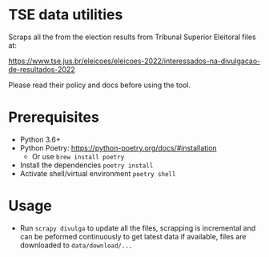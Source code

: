 # TSE data utilities


Scraps all the from the election results from Tribunal Superior Eleitoral files at:

https://www.tse.jus.br/eleicoes/eleicoes-2022/interessados-na-divulgacao-de-resultados-2022

Please read their policy and docs before using the tool.

# Prerequisites
- Python 3.6+
- Python Poetry: https://python-poetry.org/docs/#installation 
  - Or use `brew install poetry`
- Install the dependencies `poetry install`
- Activate shell/virtual environment `poetry shell`

# Usage
- Run `scrapy divulga` to update all the files, scrapping is incremental and can be peformed continuously to get latest data if available, files are downloaded to `data/download/...`